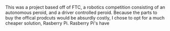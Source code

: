 This was a project based off of FTC, a robotics competition consisting of an autonomous peroid, and a driver controlled peroid. Because the parts to buy the offical prodcuts would be absurdly costly, I chose to opt for a much cheaper solution, Rasberry Pi. Rasberry Pi's have 